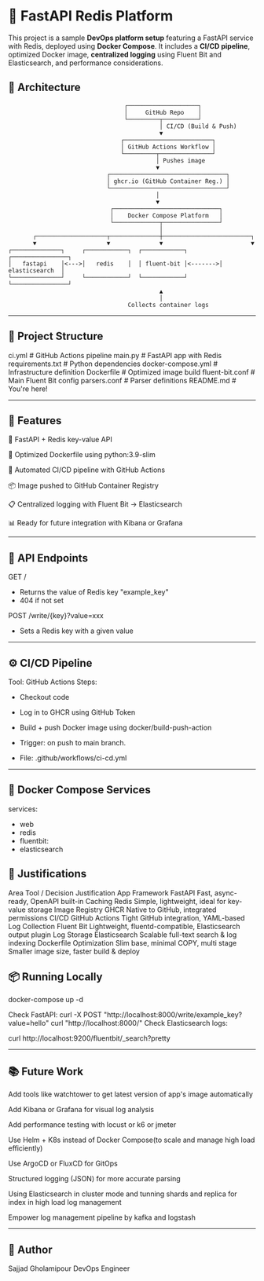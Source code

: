 # 🧰 FastAPI Redis Platform

This project is a sample **DevOps platform setup** featuring a FastAPI service with Redis, deployed using **Docker Compose**. It includes a **CI/CD pipeline**, optimized Docker image, **centralized logging** using Fluent Bit and Elasticsearch, and performance considerations.





## 📐 Architecture

```text
                                 ┌────────────────────┐
                                 │     GitHub Repo    │
                                 └─────────┬──────────┘
                                           │ CI/CD (Build & Push)
                                           ▼
                                ┌─────────────────────────┐
                                │ GitHub Actions Workflow │
                                └─────────┬───────────────┘
                                          │ Pushes image
                                          ▼
                            ┌─────────────────────────────────┐
                            │ ghcr.io (GitHub Container Reg.) │
                            └─────────────────────────────────┘
                                          │
                                          ▼
                             ┌──────────────────────────────┐
                             │    Docker Compose Platform   │
                             └─────────────┬────────────────┘
                                           │
       ┌────────────────────┬──────────────┼─────────────────────────┐
       ▼                    ▼              ▼                         ▼
┌──────────────┐     ┌────────────┐  ┌────────────┐         ┌────────────────┐
│   fastapi    │<--->│   redis    │  │ fluent-bit │<------->│ elasticsearch  │
└──────────────┘     └────────────┘  └────────────┘         └────────────────┘
                                           ▲
                                           │
                                  Collects container logs
```


---
## 📁 Project Structure

ci.yml                # GitHub Actions pipeline
main.py               # FastAPI app with Redis
requirements.txt      # Python dependencies
docker-compose.yml        # Infrastructure definition
Dockerfile                # Optimized image build
fluent-bit.conf       # Main Fluent Bit config
parsers.conf          # Parser definitions
README.md                 # You're here!





---
## 🚀 Features

🐍 FastAPI + Redis key-value API

🐳 Optimized Dockerfile using python:3.9-slim

🔁 Automated CI/CD pipeline with GitHub Actions

📦 Image pushed to GitHub Container Registry

📋 Centralized logging with Fluent Bit → Elasticsearch

📊 Ready for future integration with Kibana or Grafana




---
## 🧪 API Endpoints

GET /
- Returns the value of Redis key "example_key"
- 404 if not set

POST /write/{key}?value=xxx
- Sets a Redis key with a given value




---
## ⚙️ CI/CD Pipeline

Tool: GitHub Actions
Steps:

- Checkout code

- Log in to GHCR using GitHub Token

- Build + push Docker image using docker/build-push-action

- Trigger: on push to main branch.

- File: .github/workflows/ci-cd.yml



---
## 🐋 Docker Compose Services

services:
- web 
- redis
- fluentbit:
- elasticsearch

## 📝 Justifications
Area	                    Tool / Decision	                        Justification
App Framework	             FastAPI	                                Fast, async-ready, OpenAPI built-in
Caching	             Redis	                                Simple, lightweight, ideal for key-value storage
Image Registry  	      GHCR                                    Native to GitHub, integrated permissions
CI/CD	                    GitHub Actions	                         Tight GitHub integration, YAML-based
Log Collection	      Fluent Bit	                         Lightweight, fluentd-compatible, Elasticsearch output plugin
Log Storage	             Elasticsearch	                         Scalable full-text search & log indexing
Dockerfile Optimization    Slim base, minimal COPY, multi stage    Smaller image size, faster build & deploy

## 📦 Running Locally

docker-compose up -d

Check FastAPI:
curl -X POST "http://localhost:8000/write/example_key?value=hello"
curl "http://localhost:8000/"
Check Elasticsearch logs:

curl http://localhost:9200/fluentbit/_search?pretty



---
## 📚 Future Work

 Add tools like watchtower to get latest version of app's image automatically

 Add Kibana or Grafana for visual log analysis

 Add performance testing with locust or k6 or jmeter

 Use Helm + K8s instead of Docker Compose(to scale and manage high load efficiently)

 Use ArgoCD or FluxCD for GitOps

 Structured logging (JSON) for more accurate parsing

 Using Elasticsearch in cluster mode and tunning shards and replica for index in high load log management
 
 Empower log management pipeline by kafka and logstash



---
## 👤 Author
Sajjad Gholamipour
DevOps Engineer
